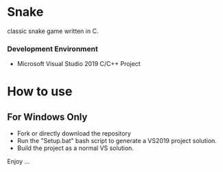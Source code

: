 # Snake
classic snake game written in C.

### Development Environment
- Microsoft Visual Studio 2019 C/C++ Project

# How to use
## For Windows Only
- Fork or directly download the repository
- Run the "Setup.bat" bash script to generate a VS2019 project solution. 
- Build the project as a normal VS solution.

Enjoy ...
